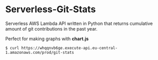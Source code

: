 # Serverless-Git-Stats

Serverless AWS Lambda API written in Python that returns cumulative amount of git contributions in the past year.

Perfect for making graphs with **chart.js**

`$ curl https://whqqnvb6ge.execute-api.eu-central-1.amazonaws.com/prod/git-stats`
